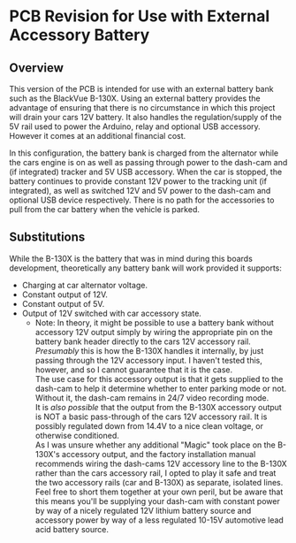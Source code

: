 # PCB Revision for Use with External Accessory Battery

## Overview
This version of the PCB is intended for use with an external battery bank such as the BlackVue B-130X.
Using an external battery provides the advantage of ensuring that there is no circumstance in which this project will drain your cars 12V battery.
It also handles the regulation/supply of the 5V rail used to power the Arduino, relay and optional USB accessory.
However it comes at an additional financial cost.

In this configuration, the battery bank is charged from the alternator while the cars engine is on as well as passing through power to the dash-cam and (if integrated) tracker and 5V USB accessory.
When the car is stopped, the battery continues to provide constant 12V power to the tracking unit (if integrated), as well as switched 12V and 5V power to the dash-cam and optional USB device respectively.
There is no path for the accessories to pull from the car battery when the vehicle is parked.

## Substitutions
While the B-130X is the battery that was in mind during this boards development, theoretically any battery bank will work provided it supports:
* Charging at car alternator voltage.
* Constant output of 12V.
* Constant output of 5V.
* Output of 12V switched with car accessory state.
  * Note: In theory, it might be possible to use a battery bank without accessory 12V output simply by wiring the appropriate pin on the battery bank header directly to the cars 12V accessory rail.\
    *Presumably* this is how the B-130X handles it internally, by just passing through the 12V accessory input. I haven't tested this, however, and so I cannot guarantee that it is the case.\
    The use case for this accessory output is that it gets supplied to the dash-cam to help it determine whether to enter parking mode or not. Without it, the dash-cam remains in 24/7 video recording mode.\
    It is *also possible* that the output from the B-130X accessory output is NOT a basic pass-through of the cars 12V accessory rail. It is possibly regulated down from 14.4V to a nice clean voltage, or otherwise conditioned.\
    As I was unsure whether any additional "Magic" took place on the B-130X's accessory output, and the factory installation manual recommends wiring the dash-cams 12V accessory line to the B-130X rather than the cars accessory rail, I opted to play it safe and treat the two accessory rails (car and B-130X) as separate, isolated lines.\
    Feel free to short them together at your own peril, but be aware that this means you'll be supplying your dash-cam with constant power by way of a nicely regulated 12V lithium battery source and accessory power by way of a less regulated 10-15V automotive lead acid battery source.
